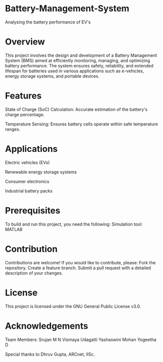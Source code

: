 # Battery-Management-System
Analysing the battery performance of EV's

# Overview
This project involves the design and development of a Battery Management System (BMS) aimed at efficiently monitoring, managing, and optimizing battery performance. The system ensures safety, reliability, and extended lifespan for batteries used in various applications such as e-vehicles, energy storage systems, and portable devices.

# Features

State of Charge (SoC) Calculation: Accurate estimation of the battery's charge percentage.

Temperature Sensing: Ensures battery cells operate within safe temperature ranges.

# Applications
Electric vehicles (EVs)

Renewable energy storage systems

Consumer electronics

Industrial battery packs

# Prerequisites
To build and run this project, you need the following:
Simulation tool: MATLAB 

# Contribution
Contributions are welcome! If you would like to contribute, please:
Fork the repository.
Create a feature branch.
Submit a pull request with a detailed description of your changes.

# License
This project is licensed under the GNU General Public License v3.0.

# Acknowledgements
Team Members: 
Srujan M N 
Vismaya Udagatti
Yashaswini Mohan
Yogeetha D

Special thanks to Dhruv Gupta, ARCnet, IISc.

